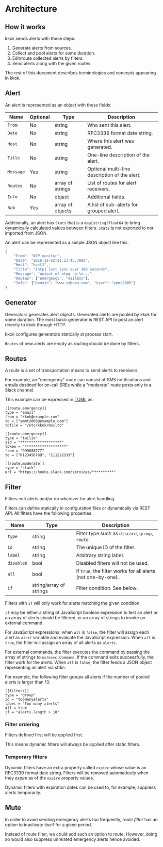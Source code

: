Architecture
============

How it works
------------

kkok sends alerts with these steps:

1. Generate alerts from sources.
2. Collect and pool alerts for some duration.
3. Edit/route collected alerts by filters.
4. Send alerts along with the given routes.

The rest of this document describes terminologies and concepts
appearing in kkok.

Alert
-----

An alert is represented as an object with these fields:

| Name | Optional | Type | Description |
| ---- | -------- | ---- | ----------- |
| `From` | No | string | Who sent this alert. |
| `Date` | No | string | RFC3339 format date string. |
| `Host` | No | string | Where this alert was generated. |
| `Title` | No | string | One-line description of the alert. |
| `Message` | Yes | string | Optional multi-line description of the alert. |
| `Routes` | No | array of strings | List of routes for alert receivers. |
| `Info` | No | object | Additional fields. |
| `Sub` | Yes | array of objects | A list of sub-alerts for grouped alert. |

Additionally, an alert has `Stats` that is a `map[string]float64`
to bring dynamically calculated values between filters.  `Stats`
is not exported to nor imported from JSON.

An alert can be represented as a simple JSON object like this:

```javascript
{
    "From": "NTP monitor",
    "Date": "2016-11-02T11:23:45.789Z",
    "Host": "host1",
    "Title": "[ntp] lost sync over 300 seconds",
    "Message": "output of ntpq -p:\n...",
    "Routes": ["emergency", "mailbox"],
    "Info": {"Domain": "www.cybozu.com", "User": "ymmt2005"}
}
```

Generator
---------

Generators generates alert objects.  Generated alerts are pooled
by kkok for some duration.  The most basic generator is REST API
to post an alert directly to kkok through HTTP.

kkok configures generators statically at process start.

`Routes` of new alerts are empty as routing should be done by filters.

Routes
------

A route is a set of transportation means to send alerts to receivers.

For example, an "emergency" route can consist of SMS notifications
and emails destined for on-call SREs while a "moderate" route posts
only to a Slack channel.

This example can be expressed in [TOML][] as:

```
[[route.emergency]]
type = "email"
from = "kkok@example.com"
to = ["ymmt2005@example.com"]
tofile = "/etc/kkok/mailto"

[[route.emergency]]
type = "twilio"
sid = "*******************"
token = "*******************"
from = "999888777"
to = ["0123456789", "111222333"]

[[route.moderate]]
type = "slack"
url = "https://hooks.slack.com/services/**********"
```

Filter
------

Filters edit alerts and/or do whatever for alert handling.

Filters can define statically in configuration files or dynamically
via REST API.  All filters have the following properties:

| Name | Type | Description |
| ---- | ---- | ----------- |
| `type` | string | Filter type such as `discard`, `group`, `route`. |
| `id` | string | The unique ID of the filter. |
| `label` | string | Arbitrary string label. |
| `disabled` | bool | Disabled filters will not be used. |
| `all` | bool | If `true`, the filter works for all alerts (not one-by-one). |
| `if` | string/array of strings | Filter condition. See below. |

Filters with `if` will only work for alerts matching the given condition.

`if` may be either a string of JavaScript boolean expression to
test an alert or an array of alerts should be filtered, or an array
of strings to invoke an external command.

For JavaScript expressions, when `all` is `false`, the filter will
assign each alert as `alert` variable and evaluate the JavaScript
expression.  When `all` is `true`, the filter will assign an array of
all alerts as `alerts`.

For external commands, the filter executes the command by passing
the array of strings to `os/exec.Command`.  If the command exits
successfully, the filter work for the alerts.  When `all` is `false`,
the filter feeds a JSON object representing an alert via stdin.

For example, the following filter groups all alerts if the number of
pooled alerts is larger than 10.

```
[[filters]]
type = "group"
id = "toomanyalerts"
label = "Too many alerts"
all = true
if = "alerts.length > 10"
```

### Filter ordering

Filters defined first will be applied first.

This means dynamic filters will always be applied after static filters.

### Temporary filters

Dynamic filters have an extra property called `expire` whose value
is an RFC3339 format date string.  Filters will be removed automatically
when they *expire* as of the `expire` property values.

Dynamic filters with expiration dates can be used to, for example,
suppress alerts temporarily.

Mute
----

In order to avoid sending emergency alerts too frequently, _route filter_
has an option to inactivate itself for a given period.

Instead of route filter, we could add such an option to _route_.
However, doing so would also suppress unrelated emergency alerts hence
avoided.

[TOML]: https://github.com/toml-lang/toml
